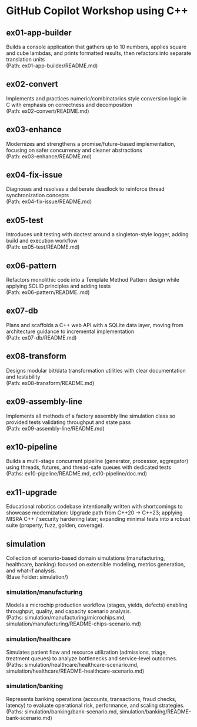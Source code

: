 # GitHub Copilot Workshop using C++

## ex01-app-builder
Builds a console application that gathers up to 10 numbers, applies square and cube lambdas, and prints formatted results, then refactors into separate translation units  
(Path: ex01-app-builder/README.md)

## ex02-convert
Implements and practices numeric/combinatorics style conversion logic in C with emphasis on correctness and decomposition  
(Path: ex02-convert/README.md)

## ex03-enhance
Modernizes and strengthens a promise/future–based implementation, focusing on safer concurrency and cleaner abstractions  
(Path: ex03-enhance/README.md)

## ex04-fix-issue
Diagnoses and resolves a deliberate deadlock to reinforce thread synchronization concepts  
(Path: ex04-fix-issue/README.md)

## ex05-test
Introduces unit testing with doctest around a singleton-style logger, adding build and execution workflow  
(Path: ex05-test/README.md)

## ex06-pattern
Refactors monolithic code into a Template Method Pattern design while applying SOLID principles and adding tests  
(Path: ex06-pattern/README..md)

## ex07-db
Plans and scaffolds a C++ web API with a SQLite data layer, moving from architecture guidance to incremental implementation  
(Path: ex07-db/README.md)

## ex08-transform
Designs modular bit/data transformation utilities with clear documentation and testability  
(Path: ex08-transform/README.md)

## ex09-assembly-line
Implements all methods of a factory assembly line simulation class so provided tests validating throughput and state pass  
(Path: ex09-assembly-line/README.md)

## ex10-pipeline
Builds a multi-stage concurrent pipeline (generator, processor, aggregator) using threads, futures, and thread-safe queues with dedicated tests  
(Paths: ex10-pipeline/README.md, ex10-pipeline/doc.md)

## ex11-upgrade
Educational robotics codebase intentionally written with shortcomings to showcase modernization: Upgrade path from C++20 -> C++23; applying MISRA C++ / security hardening later; expanding minimal tests into a robust suite (property, fuzz, golden, coverage).

## simulation
Collection of scenario-based domain simulations (manufacturing, healthcare, banking) focused on extensible modeling, metrics generation, and what‑if analysis.  
(Base Folder: simulation/)

### simulation/manufacturing
Models a microchip production workflow (stages, yields, defects) enabling throughput, quality, and capacity scenario analysis.  
(Paths: simulation/manufacturing/microchips.md, simulation/manufacturing/README-chips-scenario.md)

### simulation/healthcare
Simulates patient flow and resource utilization (admissions, triage, treatment queues) to analyze bottlenecks and service-level outcomes.  
(Paths: simulation/healthcare/healthcare-scenario.md, simulation/healthcare/README-healthcare-scenario.md)

### simulation/banking
Represents banking operations (accounts, transactions, fraud checks, latency) to evaluate operational risk, performance, and scaling strategies.  
(Paths: simulation/banking/bank-scenario.md, simulation/banking/README-bank-scenario.md)


